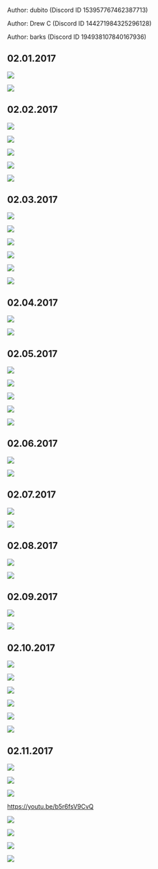 Author: dubito (Discord ID 153957767462387713)

Author: Drew C (Discord ID 144271984325296128)

Author: barks (Discord ID 194938107840167936)

## 02.01.2017

![](https://judge2020.me/4dYMxPrGG.png)

![](https://judge2020.me/befisG0u.jpg)

## 02.02.2017

![](https://judge2020.me/KixYFy5Mg.png)

![](https://judge2020.me/eANl6uve.jpg)

![](https://judge2020.me/lL4SR3U.jpg)

![](https://judge2020.me/nkipV6IGQy.png)

![](https://judge2020.me/X3Et8SdJ.png)

## 02.03.2017

![](https://judge2020.me/u57F05ew.png)

![](https://judge2020.me/ItnqgjKRu.jpg)

![](https://judge2020.me/h1im7Sl.png)

![](https://judge2020.me/5S28dMXwB.png)

![](https://judge2020.me/uz3Y1OxO.png)

![](https://judge2020.me/V41ctGn.png)

## 02.04.2017

![](https://judge2020.me/yTPKVgiS.png)

![](https://judge2020.me/EOkNDBQ4.jpg)

## 02.05.2017

![](https://judge2020.me/myT1LDZi.png)

![](https://judge2020.me/DDy9o0lr8.gif)

![](https://judge2020.me/mK0mdvMsK.jpg)

![](https://judge2020.me/yhAn8FV6N1.png)

![](https://judge2020.me/u4wXVI8b.gif)

## 02.06.2017

![](https://judge2020.me/DnmJzAD4D.png)

![](https://judge2020.me/w6rDaqX.jpg)

## 02.07.2017

![](https://judge2020.me/95SrU5I8P.png)

![](https://judge2020.me/x8eHxqi4WC.gif)

## 02.08.2017

![](https://judge2020.me/KBiSPDi.png)

![](https://judge2020.me/jynRWni.png)

## 02.09.2017

![](https://judge2020.me/GzuqMFN.png)

![](https://judge2020.me/VbFRD2ew7f.gif)

## 02.10.2017

![](https://judge2020.me/lpEYRTROHX.png)

![](https://judge2020.me/j3uNiYXhn.gif)

![](https://judge2020.me/70cD3Qh.png)

![](https://judge2020.me/KIc5SKPDw.jpg)

![](https://judge2020.me/3a2F5U5IJ.png)

![](https://judge2020.me/qyZWTCAImu.jpg)

## 02.11.2017

![](https://judge2020.me/IFlCiwbr3V.png)

![](https://judge2020.me/Vtz2K0q.jpg)

![](https://judge2020.me/kCaWs4LrF.png)

https://youtu.be/b5r6fsV9CvQ

![](https://judge2020.me/WJRW9Gr.png)

![](https://judge2020.me/aGUFgOF.gif)

![](https://judge2020.me/3sSmKEBa6b.png)

![](https://judge2020.me/ztP7xAsL.png)